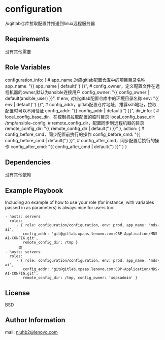 configuration
=========

从gitlab仓库拉取配置并推送到linux远程服务器

Requirements
------------

没有其他需要

Role Variables
--------------

configuration_info: {
    # app_name,对应gitlab配置仓库中的项目目录名称
    app_name: "{{ app_name | default('') }}",
    # config_owner，定义配置文件在远程机器的owner,默认为ansible连接用户
    config_owner: "{{ config_owner | default(ansible_user) }}",
    # env, 对应gitlab配置仓库中的环境目录名称
    env: "{{ env | default('') }}",
    # config_addr，gitlab配置仓库地址，推荐ssh地址，拉取配置时可以不用验证
    config_addr: "{{ config_addr | default('') }}",
    dir_info: {
        # local_config_base_dir，在控制机拉取配置的临时目录
        local_config_base_dir: /tmp/ansible-config,
        # remote_config_dir，配置同步到远程机器的目录
        remote_config_dir: "{{ remote_config_dir | default('') }}"
    },
    action: {
        # config_before_cmd，同步配置前执行的操作
        config_before_cmd: "{{ config_before_cmd | default('') }}",
        # config_after_cmd，同步配置后执行的操作
        config_after_cmd: "{{ config_after_cmd | default('') }}"
    }
}

Dependencies
------------

没有其他依赖

Example Playbook
----------------

Including an example of how to use your role (for instance, with variables passed in as parameters) is always nice for users too:

    - hosts: servers
      roles:
         - { role: configuration/configuration, env: prod, app_name: 'mds-ai',
            config_addr: 'git@gitlab.xpaas.lenovo.com:CBP-Application/MDS-AI-CONFIG.git',
            remote_config_dir: /tmp }
          或
    - hosts: servers
      roles:
         - { role: configuration/configuration, env: prod, app_name: 'mds-ai',
            config_addr: 'git@gitlab.xpaas.lenovo.com:CBP-Application/MDS-AI-CONFIG.git',
            remote_config_dir: /tmp, config_owner: 'xopsadmin' }

License
-------

BSD

Author Information
------------------

mail: niuhb2@lenovo.com
